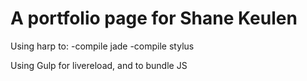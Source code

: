 # A portfolio page for Shane Keulen
Using harp to:
-compile jade
-compile stylus

Using Gulp for livereload, and to bundle JS
